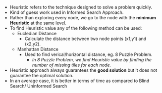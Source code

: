 - Heuristic refers to the technique designed to solve a problem quickly.
- Kind of guess work used in Informed Search Approach.
- Rather than exploring every node, we go to the node with the **minimum Heuristic** at the same level.
- To find Heuristic value any of the following method can be used:
  * Eucledian Distance
    * Calculate the distance between two node points (x1,y1) and (x2,y2).
  * Manhattan Distance
    * Used to find verical/horizontal distance, eg. 8 Puzzle Problem.
      * *In 8 Puzzle Problem,  we find Heuristic value by finding the number of missing tiles for each node.*
- Heuristic approach always guarantees the **good solution** but it does not guarantee the optimal solution.
- In an average case, it is better in terms of time as compared to Blind Search/ Uninformed Search
